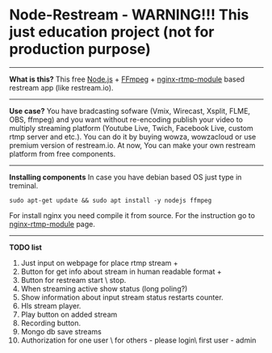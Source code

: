 Node-Restream - WARNING!!! This just education project (not for production purpose)
===================


----------


**What is this?**
 This free [Node.js](https://github.com/nodejs/node "Node.js") + [FFmpeg](https://github.com/FFmpeg/FFmpeg) + [nginx-rtmp-module](https://github.com/arut/nginx-rtmp-module) based restream app (like restream.io). 
 


----------


 **Use case?**
 You have bradcasting sofware (Vmix, Wirecast, Xsplit, FLME, OBS, ffmpeg) and you want without re-encoding publish your video to multiply streaming platform (Youtube Live, Twich, Facebook Live, custom rtmp server and etc.). You can do it by buying wowza, wowzacloud or use premium version of restream.io. At now, You can make your own restream platform from free components.
 


----------
**Installing components**
In case you have debian based OS just type in treminal.

    sudo apt-get update && sudo apt install -y nodejs ffmpeg

For install nginx you need compile it from source. For the instruction go to [nginx-rtmp-module](https://github.com/arut/nginx-rtmp-module) page.


----------
**TODO list**

 1. Just input on webpage for place rtmp stream +
 2. Button for get info about stream in human readable format +
 3. Button for restream start \ stop.
 4. When streaming active show status (long poling?)
 5. Show information about input stream status restarts counter.
 6. Hls stream player.
 7. Play button on added stream
 8. Recording button.
 9. Mongo db save streams
 10. Authorization for one user \ for others - please login\ first user - admin